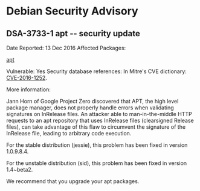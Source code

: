 
Debian Security Advisory
========================


DSA-3733-1 apt -- security update
---------------------------------



Date Reported:
13 Dec 2016
Affected Packages:

[apt](https://packages.debian.org/src:apt)

Vulnerable:
Yes
Security database references:
In Mitre's CVE dictionary: [CVE-2016-1252](https://security-tracker.debian.org/tracker/CVE-2016-1252).  

More information:

Jann Horn of Google Project Zero discovered that APT, the high level
package manager, does not properly handle errors when validating
signatures on InRelease files. An attacker able to man-in-the-middle
HTTP requests to an apt repository that uses InRelease files
(clearsigned Release files), can take advantage of this flaw to
circumvent the signature of the InRelease file, leading to arbitrary
code execution.


For the stable distribution (jessie), this problem has been fixed in
version 1.0.9.8.4.


For the unstable distribution (sid), this problem has been fixed in
version 1.4~beta2.


We recommend that you upgrade your apt packages.





